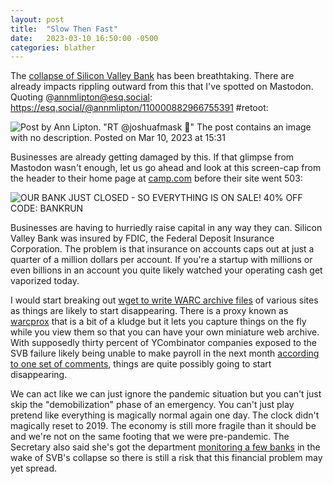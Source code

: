 ```yaml
---
layout: post
title:  "Slow Then Fast"
date:   2023-03-10 16:50:00 -0500
categories: blather
---
```

The [collapse of Silicon Valley Bank](https://arstechnica.com/tech-policy/2023/03/silicon-valley-bank-shut-down-by-us-banking-regulators/) has been breathtaking.  There are already impacts rippling outward from this that I've spotted on Mastodon.  Quoting @annmlipton@esq.social: <https://esq.social/@annmlipton/110000882966755391> #retoot:

![Post by Ann Lipton. "RT @joshuafmask 🤔" The post contains an image with no description. Posted on Mar 10, 2023 at 15:31]({{site.url}}/img/svb-ripple.jpg)

Businesses are already getting damaged by this.  If that glimpse from Mastodon wasn't enough, let us go ahead and look at this screen-cap from the header to their home page at [camp.com](https://web.archive.org/web/20230310220216/https://camp.com/) before their site went 503:

![OUR BANK JUST CLOSED - SO EVERYTHING IS ON SALE! 40% OFF CODE: BANKRUN]({{site.url}}/img/svb-doom.jpg)

Businesses are having to hurriedly raise capital in any way they can.  Silicon Valley Bank was insured by FDIC, the Federal Deposit Insurance Corporation.  The problem is that insurance on accounts caps out at just a quarter of a million dollars per account.  If you're a startup with millions or even billions in an account you quite likely watched your operating cash get vaporized today.

I would start breaking out [wget to write WARC archive files](https://wiki.archiveteam.org/index.php/Wget_with_WARC_output) of various sites as things are likely to start disappearing.  There is a proxy known as [warcprox](https://github.com/internetarchive/warcprox) that is a bit of a kludge but it lets you capture things on the fly while you view them so that you can have your own miniature web archive.  With supposedly thirty percent of YCombinator companies exposed to the SVB failure likely being unable to make payroll in the next month [according to one set of comments](https://news.ycombinator.com/item?id=35100743), things are quite possibly going to start disappearing.

We can act like we can just ignore the pandemic situation but you can't just skip the "demobilization" phase of an emergency.  You can't just play pretend like everything is magically normal again one day.  The clock didn't magically reset to 2019.  The economy is still more fragile than it should be and we're not on the same footing that we were pre-pandemic.  The Secretary also said she's got the department [monitoring a few banks](https://finance.yahoo.com/news/yellen-says-treasury-department-carefully-watching-crisis-at-a-few-banks-153243680.html) in the wake of SVB's collapse so there is still a risk that this financial problem may yet spread.

